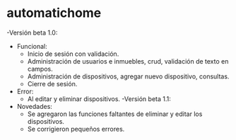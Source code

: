 # automatichome

-Versión beta 1.0:
- Funcional:
  * Inicio de sesión con validación.
  * Administración de usuarios e inmuebles, crud, validación de texto en campos.
  * Administración de dispositivos, agregar nuevo dispositivo, consultas.
  * Cierre de sesión.
- Error:
  * Al editar y eliminar dispositivos.
-Versión beta 1.1:
- Novedades:
  * Se agregaron las funciones faltantes de eliminar y editar los dispositivos.
  * Se corrigieron pequeños errores.
